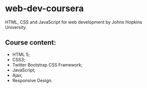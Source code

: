 # web-dev-coursera
HTML, CSS and JavaScript for web development by Johns Hopkins University.

## Course content:

* HTML 5;
* CSS3;
* Twitter Bootstrap CSS Framework;
* JavaScript;
* Ajax;
* Responsive Design.